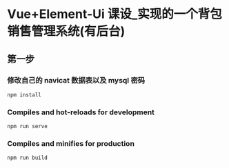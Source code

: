 # Vue+Element-Ui 课设_实现的一个背包销售管理系统(有后台)

## 第一步

### 修改自己的 navicat 数据表以及 mysql 密码



```
npm install
```

### Compiles and hot-reloads for development
```
npm run serve
```

### Compiles and minifies for production
```
npm run build
```






